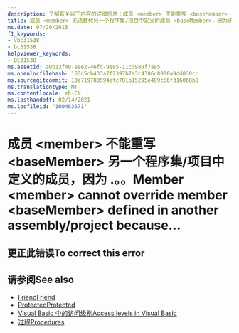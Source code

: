 ```yaml
---
description: 了解有关以下内容的详细信息：成员 <member> 不能重写 <baseMember> 另一个程序集/项目中定义的成员，因为 .。。
title: 成员 <member> 无法替代另一个程序集/项目中定义的成员 <baseMember>，因为访问修饰符“Protected Friend”扩展了可访问性。 请改用“Protected”。
ms.date: 07/20/2015
f1_keywords:
- vbc31538
- bc31538
helpviewer_keywords:
- BC31538
ms.assetid: a0b13f40-eee2-46fd-9e85-11c3988f7a95
ms.openlocfilehash: 165c5cb433a7f2397b7a3c4306c8000a9dd030cc
ms.sourcegitcommit: 10e719780594efc781b15295e499c66f316068b8
ms.translationtype: MT
ms.contentlocale: zh-CN
ms.lasthandoff: 02/14/2021
ms.locfileid: "100463671"
---
```

# <a name="member-member-cannot-override-member-basemember-defined-in-another-assemblyproject-because"></a><span data-ttu-id="139bd-104">成员 \<member> 不能重写 \<baseMember> 另一个程序集/项目中定义的成员，因为 .。。</span><span class="sxs-lookup"><span data-stu-id="139bd-104">Member \<member> cannot override member \<baseMember> defined in another assembly/project because…</span></span>

## <a name="to-correct-this-error"></a><span data-ttu-id="139bd-105">更正此错误</span><span class="sxs-lookup"><span data-stu-id="139bd-105">To correct this error</span></span>

## <a name="see-also"></a><span data-ttu-id="139bd-106">请参阅</span><span class="sxs-lookup"><span data-stu-id="139bd-106">See also</span></span>

- [<span data-ttu-id="139bd-107">Friend</span><span class="sxs-lookup"><span data-stu-id="139bd-107">Friend</span></span>](../language-reference/modifiers/friend.md)
- [<span data-ttu-id="139bd-108">Protected</span><span class="sxs-lookup"><span data-stu-id="139bd-108">Protected</span></span>](../language-reference/modifiers/protected.md)
- [<span data-ttu-id="139bd-109">Visual Basic 中的访问级别</span><span class="sxs-lookup"><span data-stu-id="139bd-109">Access levels in Visual Basic</span></span>](../programming-guide/language-features/declared-elements/access-levels.md)
- [<span data-ttu-id="139bd-110">过程</span><span class="sxs-lookup"><span data-stu-id="139bd-110">Procedures</span></span>](../programming-guide/language-features/procedures/index.md)
